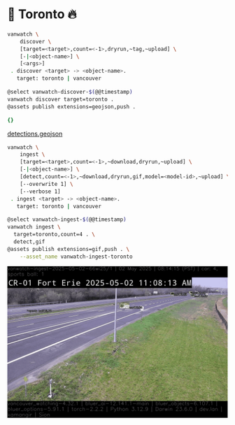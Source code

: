 # 🌈 Toronto 🔥

```bash
vanwatch \
	discover \
	[target=<target>,count=<-1>,dryrun,~tag,~upload] \
	[-|<object-name>] \
	[<args>]
 . discover <target> -> <object-name>.
   target: toronto | vancouver
```

```bash
@select vanwatch-discover-$(@@timestamp)
vanwatch discover target=toronto .
@assets publish extensions=geojson,push .
```


```yaml
{}

```

[detections.geojson](https://github.com/kamangir/assets/blob/main/TBA/detections.geojson)

```bash
vanwatch \
	ingest \
	[target=<target>,count=<-1>,~download,dryrun,~upload] \
	[-|<object-name>] \
	[detect,count=<-1>,~download,dryrun,gif,model=<model-id>,~upload] \
	[--overwrite 1] \
	[--verbose 1]
 . ingest <target> -> <object-name>.
   target: toronto | vancouver
```


```bash
@select vanwatch-ingest-$(@@timestamp)
vanwatch ingest \
  target=toronto,count=4 . \
  detect,gif
@assets publish extensions=gif,push . \
	--asset_name vanwatch-ingest-toronto
```


![image](https://github.com/kamangir/assets/blob/main/vanwatch-ingest-toronto/vanwatch-ingest-toronto.gif?raw=true)
